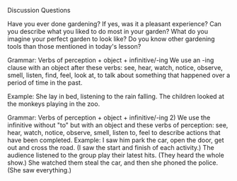 Discussion Questions

Have you ever done gardening? If yes, was it a pleasant experience? Can you describe what you liked to do most in your garden?
What do you imagine your perfect garden to look like?
Do you know other gardening tools than those mentioned in today's lesson?

Grammar: Verbs of perception + object + infinitive/-ing
We use an -ing clause with an object after these verbs:
see, hear, watch, notice, observe, smell, listen, find, feel, look at, to talk about something that happened over a period of time in the past.

Example:
She lay in bed, listening to the rain falling.
The children looked at the monkeys playing in the zoo.

Grammar: Verbs of perception + object + infinitive/-ing
2) We use the infinitive without "to" but with an object and these verbs of perception: see, hear, watch, notice, observe, smell, listen to, feel to describe actions that have been completed.
Example:
I saw him park the car, open the door, get out and cross the road. (I saw the start and finish of each activity.)
The audience listened to the group play their latest hits. (They heard the whole show.)
She watched them steal the car, and then she phoned the police. (She saw everything.)

